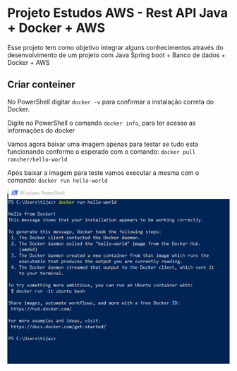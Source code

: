 # Projeto Estudos AWS - Rest API Java + Docker + AWS

Esse projeto tem como objetivo integrar alguns conhecimentos através do desenvolvimento de um projeto com Java Spring boot + Banco de dados + Docker + AWS

## Criar conteiner

No PowerShell digitar `docker -v` para confirmar a instalação correta do Docker.

Digite no PowerShell o comando `docker info`, para ter acesso as informações do docker

Vamos agora baixar uma imagem apenas para testar se tudo esta funcionando conforme o esperado com o comando: `docker pull rancher/hello-world`

Após baixar a imagem para teste vamos executar a mesma com o comando: `docker run hello-world`

![Resultado da execução do hello-world imagem do Docker](./01.PNG)